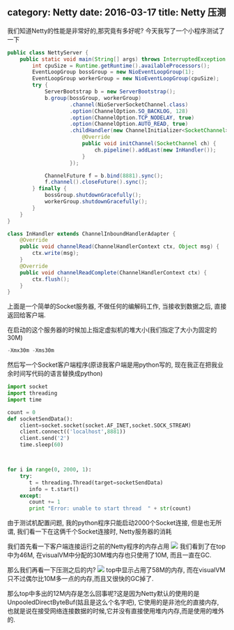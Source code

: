 category: Netty
date: 2016-03-17
title: Netty 压测
---
我们知道Netty的性能是非常好的,那究竟有多好呢? 今天我写了一个小程序测试了一下
```java
public class NettyServer {
    public static void main(String[] args) throws InterruptedException {
        int cpuSize = Runtime.getRuntime().availableProcessors();
        EventLoopGroup bossGroup = new NioEventLoopGroup(1);
        EventLoopGroup workerGroup = new NioEventLoopGroup(cpuSize);
        try {
            ServerBootstrap b = new ServerBootstrap();
            b.group(bossGroup, workerGroup)
                    .channel(NioServerSocketChannel.class)
                    .option(ChannelOption.SO_BACKLOG, 128)
                    .option(ChannelOption.TCP_NODELAY, true)
                    .option(ChannelOption.AUTO_READ, true)
                    .childHandler(new ChannelInitializer<SocketChannel>() {
                        @Override
                        public void initChannel(SocketChannel ch) {
                            ch.pipeline().addLast(new InHandler());
                        }
                    });

            ChannelFuture f = b.bind(8881).sync();
            f.channel().closeFuture().sync();
        } finally {
            bossGroup.shutdownGracefully();
            workerGroup.shutdownGracefully();
        }
    }
}

class InHandler extends ChannelInboundHandlerAdapter {
    @Override
    public void channelRead(ChannelHandlerContext ctx, Object msg) {
        ctx.write(msg);
    }
    @Override
    public void channelReadComplete(ChannelHandlerContext ctx) {
        ctx.flush();
    }
}
```
上面是一个简单的Socket服务器, 不做任何的编解码工作, 当接收到数据之后, 直接返回给客户端.

在启动的这个服务器的时候加上指定虚拟机的堆大小(我们指定了大小为固定的30M)
```java
-Xmx30m -Xms30m
````
然后写一个Socket客户端程序(原谅我客户端是用python写的, 现在我正在把我业余时间写代码的语言替换成python)
```python
import socket
import threading
import time

count = 0
def socketSendData():
    client=socket.socket(socket.AF_INET,socket.SOCK_STREAM)
    client.connect(('localhost',8881))
    client.send('2')
    time.sleep(60)



for i in range(0, 2000, 1):
    try:
       t = threading.Thread(target=socketSendData)
       info = t.start()
    except:
       count += 1
       print "Error: unable to start thread  " + str(count)
```
由于测试机配置问题, 我的python程序只能启动2000个Socket连接, 但是也无所谓, 我们看一下在这俩千个Socket连接时, Netty服务器的消耗

我们首先看一下客户端连接运行之前的Netty程序的内存占用
![](https://raw.githubusercontent.com/ming15/blog-website/images/netty/Netty%20压测1.jpg)
我们看到了在top中为46M, 在visualVM中分配的30M堆内存也只使用了10M, 而且一直在GC.

那么我们再看一下压测之后的内?
![](https://raw.githubusercontent.com/ming15/blog-website/images/netty/Netty%20压测2.jpg)
top中显示占用了58M的内存, 而在visualVM只不过偶尔比10M多一点的内存,而且又很快的GC掉了.

那么top中多出的12M内存是怎么回事呢?这是因为Netty默认的使用的是UnpooledDirectByteBuf(姑且是这么个名字吧), 它使用的是非池化的直接内存, 也就是说在接受网络连接数据的时候,它并没有直接使用堆内内存,而是使用的堆外的.
